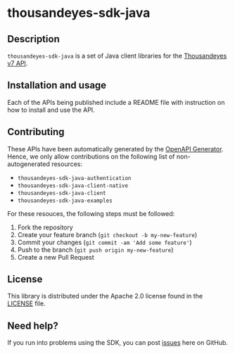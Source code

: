 # thousandeyes-sdk-java

## Description

`thousandeyes-sdk-java` is a set of Java client libraries for the [Thousandeyes v7 API](https://developer.cisco.com/docs/thousandeyes/v7/).

## Installation and usage

Each of the APIs being published include a README file with instruction on how to install and use the API.

## Contributing

These APIs have been automatically generated by the [OpenAPI Generator](https://openapi-generator.tech/). Hence, we only allow contributions on the following list of non-autogenerated resources:
* `thousandeyes-sdk-java-authentication`
* `thousandeyes-sdk-java-client-native`
* `thousandeyes-sdk-java-client`
* `thousandeyes-sdk-java-examples`

For these resouces, the following steps must be followed:

1. Fork the repository
2. Create your feature branch (`git checkout -b my-new-feature`)
3. Commit your changes (`git commit -am 'Add some feature'`)
4. Push to the branch (`git push origin my-new-feature`)
5. Create a new Pull Request

## License

This library is distributed under the Apache 2.0 license found in the [LICENSE](/LICENSE) file.

## Need help?
 
If you run into problems using the SDK, you can post [issues](https://github.com/thousandeyes/thousandeyes-sdk-java/issues) here on GitHub.